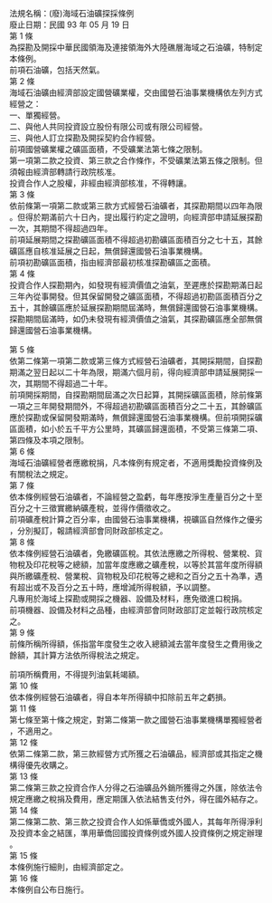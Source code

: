 法規名稱：(廢)海域石油礦探採條例  
廢止日期：民國 93 年 05 月 19 日  
第 1 條  
為探勘及開採中華民國領海及連接領海外大陸礁層海域之石油礦，特制定  
本條例。  
前項石油礦，包括天然氣。  
第 2 條  
海域石油礦由經濟部設定國營礦業權，交由國營石油事業機構依左列方式  
經營之：  
一、單獨經營。  
二、與他人共同投資設立股份有限公司或有限公司經營。  
三、與他人訂立探勘及開採契約合作經營。  
前項國營礦業權之礦區面積，不受礦業法第七條之限制。  
第一項第二款之投資、第三款之合作條作，不受礦業法第五條之限制。但  
須報由經濟部轉請行政院核准。  
投資合作人之股權，非經由經濟部核准，不得轉讓。  
第 3 條  
依前條第一項第二款或第三款方式經營石油礦者，其探勘期間以四年為限  
。但得於期滿前六十日內，提出履行約定之證明，向經濟部申請延展探勘  
一次，其期間不得超過四年。  
前項延展期間之探勘礦區面積不得超過初勘礦區面積百分之七十五，其餘  
礦區應自核准延展之日起，無償歸還國營石油事業機構。  
前項初勘礦區面積，指由經濟部最初核准探勘礦區之面積。  
第 4 條  
投資合作人探勘期內，如發現有經濟價值之油氣，至遲應於探勘期滿日起  
三年內從事開發。但其保留開發之礦區面積，不得超過初勘區面積百分之  
五十，其餘礦區應於延展探勘期間屆滿時，無償歸還國營石油事業機構。  
探勘期間屆滿時，如仍未發現有經濟價值之油氣，其探勘礦區應全部無償  
歸還國營石油事業機構。  


第 5 條  
依第二條第一項第二款或第三條方式經營石油礦者，其開採期間，自探勘  
期滿之翌日起以二十年為限，期滿六個月前，得向經濟部申請延展開採一  
次，其期間不得超過二十年。  
前項開採期間，自探勘期間屆滿之次日起算，其開採礦區面積，除前條第  
一項之三年開發期間外，不得超過初勘礦區面積百分之二十五，其餘礦區  
應於探勘或保留開發期滿時，無償歸還國營石油事業機構。但前項開採礦  
區面積，如小於五千平方公里時，其礦區歸還面積，不受第三條第二項、  
第四條及本項之限制。  
第 6 條  
海域石油礦經營者應繳稅捐，凡本條例有規定者，不適用獎勵投資條例及  
有關稅法之規定。  
第 7 條  
依本條例經營石油礦者，不論經營之盈虧，每年應按淨生產量百分之十至  
百分之十三徵實繳納礦產稅，並得作價徵收之。  
前項礦產稅計算之百分率，由國營石油事業機構，視礦區自然條作之優劣  
，分別擬訂，報請經濟部會同財政部核定之。  
第 8 條  
依本條例經營石油礦者，免繳礦區稅。其依法應繳之所得稅、營業稅、貨  
物稅及印花稅等之總額，加當年度應繳之礦產稅，以等於其當年度所得額  
與所繳礦產稅、營業稅、貨物稅及印花稅等之總和之百分之五十為準，遇  
有超出或不及百分之五十時，應增減所得稅額，予以調整。  
凡專用於海域上探勘或開採之機器、設備及材料，應免徵進口稅捐。  
前項機器、設備及材料之品種，由經濟部會同財政部訂定並報行政院核定  
之。  
第 9 條  
前條所稱所得額，係指當年度發生之收入總額減去當年度發生之費用後之  
餘額，其計算方法依所得稅法之規定。  


前項所稱費用，不得提列油氣耗竭額。  
第 10 條  
依本條例經營石油礦者，得自本年所得額中扣除前五年之虧損。  
第 11 條  
第七條至第十條之規定，對第二條第一款之國營石油事業機構單獨經營者  
，不適用之。  
第 12 條  
依第二條第二款，第三款經營方式所獲之石油礦品，經濟部或其指定之機  
構得優先收購之。  
第 13 條  
第二條第三款之投資合作人分得之石油礦品外銷所獲得之外匯，除依法令  
規定應繳之稅捐及費用，應定期匯入依法結售支付外，得在國外結存之。  
第 14 條  
第二條第二款、第三款之投資合作人如係華僑或外國人，其每年所得淨利  
及投資本金之結匯，準用華僑回國投資條例或外國人投資條例之規定辦理  
。  
第 15 條  
本條例施行細則，由經濟部定之。  
第 16 條  
本條例自公布日施行。  


